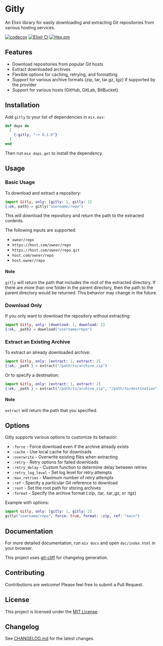 # Gitly

An Elixir library for easily downloading and extracting Git repositories from various hosting services.

[![codecov](https://codecov.io/gh/iwatakeshi/gitly_ex/graph/badge.svg?token=5XYXSI97PO)](https://codecov.io/gh/iwatakeshi/gitly_ex) [![Elixir CI](https://github.com/iwatakeshi/gitly_ex/actions/workflows/elixir.yml/badge.svg)](https://github.com/iwatakeshi/gitly_ex/actions/workflows/elixir.yml) [![Hex.pm](https://img.shields.io/hexpm/v/gitly.svg)](https://hex.pm/packages/gitly)

## Features

- Download repositories from popular Git hosts
- Extract downloaded archives
- Flexible options for caching, retrying, and formatting
- Support for various archive formats (zip, tar, tar.gz, tgz) if supported by the provider
- Support for various hosts (GitHub, GitLab, BitBucket)

## Installation

Add `gitly` to your list of dependencies in `mix.exs`:

```elixir
def deps do
  [
    {:gitly, "~> 0.1.0"}
  ]
end
```

Then run `mix deps.get` to install the dependency.

## Usage

### Basic Usage

To download and extract a repository:

```elixir
import Gitly, only: [gitly: 1, gitly: 2]
{:ok, path} = gitly("username/repo")
```

This will download the repository and return the path to the extracted contents.

The following inputs are supported:

- `owner/repo`
- `https://host.com/owner/repo`
- `https://host.com/owner/repo.git`
- `host.com/owner/repo`
- `host:owner/repo`

#### Note

`gitly` will return the path that includes the root of the extracted directory.
If there are more than one folder in the parent directory, then the path to the parent directory would be returned.
This behavior may change in the future.

### Download Only

If you only want to download the repository without extracting:

```elixir
import Gitly, only: [download: 1, download: 2]
{:ok, _path} = download("username/repo")
```

### Extract an Existing Archive

To extract an already downloaded archive:

```elixir
import Gitly, only: [extract: 1, extract: 2]
{:ok, _path } = extract("/path/to/archive.zip")
```

Or to specify a destination:

```elixir
import Gitly, only: [extract: 1, extract: 2]
{:ok, _path } = extract("/path/to/archive.zip", "/path/to/destination")
```

#### Note

`extract` will return the path that you specified.

## Options

Gitly supports various options to customize its behavior:

- `:force` - Force download even if the archive already exists
- `:cache` - Use local cache for downloads
- `:overwrite` - Overwrite existing files when extracting
- `:retry` - Retry options for failed downloads
- `:retry_delay` - Custom function to determine delay between retries
- `:retry_log_level` - Set log level for retry attempts
- `:max_retries` - Maximum number of retry attempts
- `:ref` - Specify a particular Git reference to download
- `:root` - Set the root path for storing archives
- `:format` - Specify the archive format (:zip, :tar, :tar_gz, or :tgz)

Example with options:

```elixir
import Gitly, only: [gitly: 1, gitly: 2]
gitly("username/repo", force: true, format: :zip, ref: "main")
```

## Documentation

For more detailed documentation, run `mix docs` and open `doc/index.html` in your browser.

This project uses [git-cliff](https://github.com/orhun/git-cliff) for changelog generation.

## Contributing

Contributions are welcome! Please feel free to submit a Pull Request.

## License

This project is licensed under the [MIT License](LICENSE).

## Changelog

See [CHANGELOG.md](CHANGELOG.md) for the latest changes.

